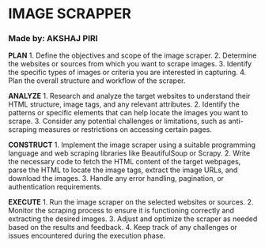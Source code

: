 <h1 aligin = "center">IMAGE SCRAPPER</h1>
<h3 aligin = "center">Made by: AKSHAJ PIRI</h3>


<p>
<b>PLAN</b>
1. Define the objectives and scope of the image scraper. 
2. Determine the websites or sources from which you want to scrape images. 
3. Identify the specific types of images or criteria you are interested in capturing. 
4. Plan the overall structure and workflow of the scraper.
</p>

<p>
<b>ANALYZE</b> 
1. Research and analyze the target websites to understand their HTML structure, image tags, and any relevant attributes. 
2. Identify the patterns or specific elements that can help locate the images you want to scrape. 
3. Consider any potential challenges or limitations, such as anti-scraping measures or restrictions on accessing certain pages.
</p>

<p>
<b>CONSTRUCT</b> 
1. Implement the image scraper using a suitable programming language and web scraping libraries like BeautifulSoup or Scrapy.
2. Write the necessary code to fetch the HTML content of the target webpages, parse the HTML to locate the image tags, extract the image URLs, and download the images. 
3. Handle any error handling, pagination, or authentication requirements.
</p>

<p>
<b>EXECUTE</b> 
1. Run the image scraper on the selected websites or sources. 
2. Monitor the scraping process to ensure it is functioning correctly and extracting the desired images. 
3. Adjust and optimize the scraper as needed based on the results and feedback. 
4. Keep track of any challenges or issues encountered during the execution phase.
</p>